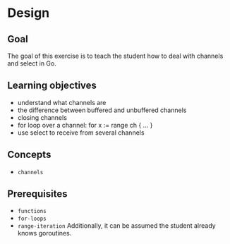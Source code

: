 # Design

## Goal

The goal of this exercise is to teach the student how to deal with channels and select in Go.

## Learning objectives

- understand what channels are
- the difference between buffered and unbuffered channels
- closing channels
- for loop over a channel: for x := range ch { ... }
- use select to receive from several channels

## Concepts

- `channels`

## Prerequisites

- `functions`
- `for-loops`
- `range-iteration`
Additionally, it can be assumed the student already knows goroutines.
